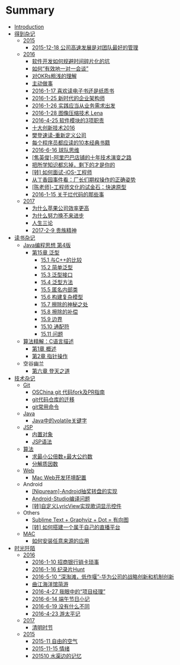 # Summary

* [Introduction](README.md)
* [得到杂记](de-dao-za-ji.md)
  * [2015](2015.md)
    * [2015-12-18 公司高速发展是对团队最好的管理](de-dao-za-ji/2015/2015-12-18-gong-si-gao-su-fa-zhan-shi-dui-tuan-dui-zui-hao-de-guan-li.md)
  * [2016](de-dao-za-ji/2016.md)
    * [软件开发如何规避时间碎片化的坑](de-dao-za-ji/2016/ruan-jian-kai-fa-ru-he-gui-bi-shi-jian-sui-pian-hua-de-keng.md)
    * [如何“有效地一对一会谈”](de-dao-za-ji/2016/ru-he-201c-you-xiao-di-yi-dui-yi-hui-tan.md)
    * [对OKRs粗浅的理解](de-dao-za-ji/2016/dui-okrs-cu-qian-de-li-jie.md)
    * [主动做事](de-dao-za-ji/2016/zhu-dong-zuo-shi.md)
    * [2016-1-17 喜欢读电子书还是纸质书](de-dao-za-ji/2016/2016-1-17-xi-huan-du-dian-zi-shu-huan-shi-zhi-zhi-shu.md)
    * [2016-1-25 新时代的企业架构师](de-dao-za-ji/2016/2016-1-25-xin-shi-dai-de-qi-ye-jia-gou-shi.md)
    * [2016-1-26 实践应当从业务需求出发](de-dao-za-ji/2016/2016-1-26-shi-jian-ying-dang-cong-ye-wu-xu-qiu-chu-fa.md)
    * [2016-1-28 图像压缩技术 Lena](de-dao-za-ji/2016/2016-1-28-tu-xiang-yasuo-ji-zhu-lena.md)
    * [2016-4-25 软件模块的3项职责](de-dao-za-ji/2016/2016-4-25-ruan-jian-mo-kuai-de-3-xiang-zhi-ze.md)
    * [十大创新技术2016](de-dao-za-ji/2016/shi-da-chuang-xin-ji-zhu-2016.md)
    * [樊登速读-重新定义公司](de-dao-za-ji/2016/fan-deng-su-8bfb-zhong-xin-ding-yi-gong-si.md)
    * [每个程序员都应读的10本经典书籍](de-dao-za-ji/2016/mei-ge-cheng-xu-yuan-du-ying-du-de-10-ben-jing-dian-shu-ji.md)
    * [2016-6-16 球队思维](de-dao-za-ji/2016/2016-6-16-qiu-dui-si-wei.md)
    * [\[焦英俊\]-阿里巴巴店铺的十年技术演变之路](de-dao-za-ji/2016/jiao-ying-4fca5d-a-li-ba-ba-dian-pu-de-shi-nian-ji-zhu-yan-bian-zhi-lu.md)
    * [把所学知识都忘掉，剩下的才是你的](de-dao-za-ji/2016/ba-suo-xue-zhi-shi-du-wang-diao-ff0c-sheng-xia-de-cai-shi-ni-de.md)
    * [\[转\] 如何面试-iOS-工程师](de-dao-za-ji/2016/8f6c5d-ru-he-mian-8bd5-ios-gong-cheng-shi.md)
    * [从丁香园事件看：厂长们期权操作的正确姿势](de-dao-za-ji/2016/cong-ding-xiang-yuan-shi-jian-kan-ff1a-chang-chang-men-qi-quan-cao-zuo-de-zheng-que-zi-shi.md)
    * [\[陈老师\]-工程师文化的试金石：快速原型](de-dao-za-ji/2016/chen-lao-5e085d-gong-cheng-shi-wen-hua-de-shi-jin-shi-ff1a-kuai-su-yuan-xing.md)
    * [2016-1-15 关于烂代码的那些事](de-dao-za-ji/2016/2016-1-15-guan-yu-lan-dai-ma-de-na-xie-shi.md)
  * [2017](de-dao-za-ji/2017.md)
    * [为什么苹果公司效率更高](de-dao-za-ji/2017/wei-shi-yao-ping-guo-gong-si-xiao-lv-geng-gao.md)
    * [为什么努力换不来进步](de-dao-za-ji/2017/wei-shi-yao-nu-li-huan-bu-lai-jin-bu.md)
    * [人生三论](de-dao-za-ji/2017/ren-sheng-san-lun.md)
    * [2017-2-9 贵族精神](de-dao-za-ji/2017/2017-2-9-gui-zu-jing-shen.md)
* [读书杂记](du-shu-za-ji.md)
  * [Java编程思想 第4版](du-shu-za-ji/javabian-cheng-si-xiang-di-4-ban.md)
    * [第15章 泛型](du-shu-za-ji/javabian-cheng-si-xiang-di-4-ban/di-15-zhang-fan-xing.md)
      * [15.1 与C++的比较](du-shu-za-ji/javabian-cheng-si-xiang-di-4-ban/di-15-zhang-fan-xing/151-yu-c-de-bi-jiao.md)
      * [15.2 简单泛型](du-shu-za-ji/javabian-cheng-si-xiang-di-4-ban/di-15-zhang-fan-xing/152-jian-dan-fan-xing.md)
      * [15.3 泛型接口](du-shu-za-ji/javabian-cheng-si-xiang-di-4-ban/di-15-zhang-fan-xing/153-fan-xing-jie-kou.md)
      * [15.4 泛型方法](du-shu-za-ji/javabian-cheng-si-xiang-di-4-ban/di-15-zhang-fan-xing/154-fan-xing-fang-fa.md)
      * [15.5 匿名内部类](du-shu-za-ji/javabian-cheng-si-xiang-di-4-ban/di-15-zhang-fan-xing/155-ni-ming-nei-bu-lei.md)
      * [15.6 构建复杂模型](du-shu-za-ji/javabian-cheng-si-xiang-di-4-ban/di-15-zhang-fan-xing/156-gou-jian-fu-za-mo-xing.md)
      * [15.7 擦除的神秘之处](du-shu-za-ji/javabian-cheng-si-xiang-di-4-ban/di-15-zhang-fan-xing/157-ca-chu-de-shen-mi-zhi-chu.md)
      * [15.8 擦除的补偿](du-shu-za-ji/javabian-cheng-si-xiang-di-4-ban/di-15-zhang-fan-xing/158-ca-chu-de-bu-chang.md)
      * [15.9 边界](du-shu-za-ji/javabian-cheng-si-xiang-di-4-ban/di-15-zhang-fan-xing/159-bian-jie.md)
      * [15.10 通配符](du-shu-za-ji/javabian-cheng-si-xiang-di-4-ban/di-15-zhang-fan-xing/1510-tong-pei-fu.md)
      * [15.11 问题](du-shu-za-ji/javabian-cheng-si-xiang-di-4-ban/di-15-zhang-fan-xing/1511-wen-ti.md)
  * [算法精解：C语言描述](du-shu-za-ji/suan-fa-jing-jie-ff1a-c-yu-yan-miao-shu.md)
    * [第1章 概述](du-shu-za-ji/suan-fa-jing-jie-ff1a-c-yu-yan-miao-shu/di-1-zhang-gai-shu.md)
    * [第2章 指针操作](du-shu-za-ji/suan-fa-jing-jie-ff1a-c-yu-yan-miao-shu/di-2-zhang-zhi-zhen-cao-zuo.md)
  * 空谷幽兰
    * [第六章 登天之道](du-shu-za-ji/di-liu-zhang-deng-tian-zhi-dao.md)
* [技术杂记](ji-shu-za-ji.md)
  * [Git](ji-shu-za-ji/git.md)
    * [OSChina git 代码fork及PR指南](ji-shu-za-ji/git/oschina-git-dai-ma-fork-ji-pr-zhi-nan.md)
    * [git代码仓库的迁移](ji-shu-za-ji/git/gitdai-ma-cang-ku-de-qian-yi.md)
    * [git常用命令](ji-shu-za-ji/git/gitchang-yong-ming-ling.md)
  * [Java](ji-shu-za-ji/java.md)
    * [Java中的volatile关键字](ji-shu-za-ji/java/javazhong-de-volatile-guan-jian-zi.md)
  * [JSP](ji-shu-za-ji/jsp.md)
    * [内置对象](ji-shu-za-ji/jsp/nei-zhi-dui-xiang.md)
    * [JSP语法](ji-shu-za-ji/jsp/jspyu-fa.md)
  * [算法](ji-shu-za-ji/suan-fa.md)
    * [求最小公倍数+最大公约数](ji-shu-za-ji/suan-fa/qiu-zui-xiao-gong-bei-6570+-zui-da-gong-yue-shu.md)
    * [分解质因数](ji-shu-za-ji/suan-fa/fen-jie-zhi-yin-shu.md)
  * [Web](ji-shu-za-ji/web.md)
    * [Mac Web开发环境配置](ji-shu-za-ji/web/mac-webkai-fa-huan-jing-pei-zhi.md)
  * Android
    * [\[Nipuream\]-Android抽奖转盘的实现](ji-shu-za-ji/nipuream-androidchou-jiang-zhuan-pan-de-shi-xian.md)
    * [Android-Studio编译问题](ji-shu-za-ji/android-studiobian-yi-wen-ti.md)
    * [\[转\]自定义LyricView实现歌词显示控件](ji-shu-za-ji/8f6c5d-zi-ding-yi-lyricview-shi-xian-ge-ci-xian-shi-kong-jian.md)
  * Others
    * [Sublime Text + Graphviz + Dot = 有向图](ji-shu-za-ji/sublime-text-+-graphviz-+-dot-you-xiang-tu.md)
    * [\[转\] 如何搭建一个属于自己的直播平台](ji-shu-za-ji/8f6c5d-ru-he-da-jian-yi-ge-shu-yu-zi-ji-de-zhi-bo-ping-tai.md)
  * [MAC](ji-shu-za-ji/mac.md)
    * [如何安装任意来源的应用](ji-shu-za-ji/ru-he-an-zhuang-ren-yi-lai-yuan-de-ying-yong.md)
* [时光阡陌](shi-guang-qian-mo.md)
  * [2016](2016.md)
    * [2016-1-10 招商银行销卡琐事](shi-guang-qian-mo/2016/2016-1-10-zhao-shang-yin-xing-xiao-qia-suo-shi.md)
    * [2016-1-16 纪录片Hunt](shi-guang-qian-mo/2016/2016-1-16-ji-lupian-hunt.md)
    * [2016-5-10 “深淘滩，低作堰”-华为公司的战略创新和机制创新](shi-guang-qian-mo/2016/2016-5-10-201c-shen-tao-tan-ff0c-di-zuo-yan-201d-hua-wei-gong-si-de-zhan-lve-chuang-xin-he-ji-zhi-chuang-xin.md)
    * [曲江海洋馆简游](shi-guang-qian-mo/2016/qu-jiang-hai-yang-guan-jian-you.md)
    * [2016-4-27 我眼中的“项目经理”](shi-guang-qian-mo/2016/2016-4-27-wo-yan-zhong-de-201c-xiang-mu-jing-li-201d.md)
    * [2016-6-14 端午节日小记](shi-guang-qian-mo/2016/2016-6-14duan-wu-jie-ri-xiao-ji.md)
    * [2016-6-19 没有什么不同](shi-guang-qian-mo/2016/2016-6-19-mei-you-shi-yao-bu-tong.md)
    * [2016-4-23 游太平记](shi-guang-qian-mo/2016/2016-4-23-you-tai-ping-ji.md)
  * [2017](2017.md)
    * [清明时节](shi-guang-qian-mo/2017/qing-ming-shi-jie.md)
  * [2015](2015.md)
    * [2015-11 自由的空气](2015/2015-11-zi-you-de-kong-qi.md)
    * [2015-11-15 情绪](2015/2015-11-15-qing-xu.md)
    * [201510 水渠边的记忆](2015/201510-shui-qu-bian-de-ji-yi.md)

